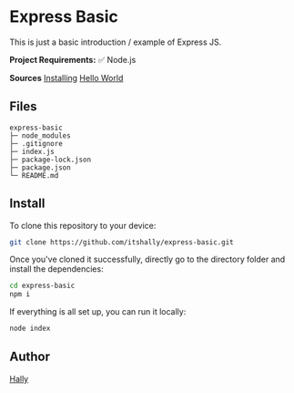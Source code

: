 # Express Basic

This is just a basic introduction / example of Express JS. 

**Project Requirements:**
✅ Node.js

**Sources**
[Installing](https://expressjs.com/en/starter/installing.html)
[Hello World](https://expressjs.com/en/starter/hello-world.html)

## Files

```
express-basic
├─ node_modules
├─ .gitignore
├─ index.js
├─ package-lock.json
├─ package.json
└─ README.md

```

## Install

To clone this repository to your device:
```bash
git clone https://github.com/itshally/express-basic.git
```

Once you've cloned it successfully, directly go to the directory folder and install the dependencies:
```bash
cd express-basic
npm i
```

If everything is all set up, you can run it locally:
```bash
node index
```

## Author
[Hally](https://github.com/itshally)